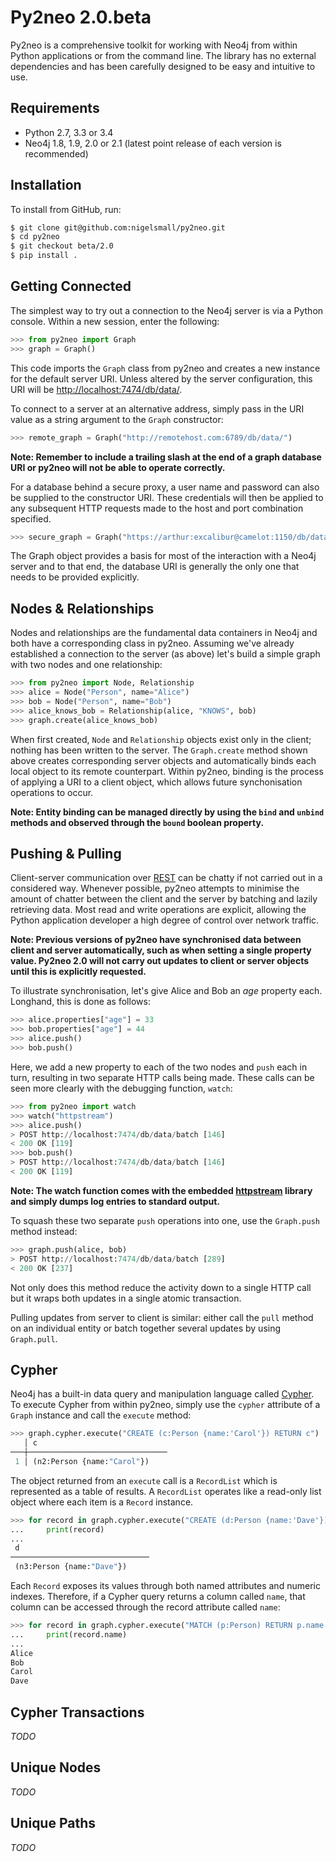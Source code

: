 # Py2neo 2.0.beta

Py2neo is a comprehensive toolkit for working with Neo4j from within Python applications or from the command line. The library has no external dependencies and has been carefully designed to be easy and intuitive to use.


## Requirements

- Python 2.7, 3.3 or 3.4
- Neo4j 1.8, 1.9, 2.0 or 2.1 (latest point release of each version is recommended)


## Installation

To install from GitHub, run:

```bash
$ git clone git@github.com:nigelsmall/py2neo.git
$ cd py2neo
$ git checkout beta/2.0
$ pip install .
```


## Getting Connected

The simplest way to try out a connection to the Neo4j server is via a Python console. Within a new session, enter the following:

```python
>>> from py2neo import Graph
>>> graph = Graph()
```

This code imports the `Graph` class from py2neo and creates a new instance for the default server URI. Unless altered by the server configuration, this URI will be <http://localhost:7474/db/data/>.

To connect to a server at an alternative address, simply pass in the URI value as a string argument to the `Graph` constructor:

```python
>>> remote_graph = Graph("http://remotehost.com:6789/db/data/")
```

**Note: Remember to include a trailing slash at the end of a graph database URI or py2neo will not be able to operate correctly.**

For a database behind a secure proxy, a user name and password can also be supplied to the constructor URI. These credentials will then be applied to any subsequent HTTP requests made to the host and port combination specified.

```python
>>> secure_graph = Graph("https://arthur:excalibur@camelot:1150/db/data/")
```

The Graph object provides a basis for most of the interaction with a Neo4j server and to that end, the database URI is generally the only one that needs to be provided explicitly.


## Nodes & Relationships

Nodes and relationships are the fundamental data containers in Neo4j and both have a corresponding class in py2neo. Assuming we've already established a connection to the server (as above) let's build a simple graph with two nodes and one relationship:


```python
>>> from py2neo import Node, Relationship
>>> alice = Node("Person", name="Alice")
>>> bob = Node("Person", name="Bob")
>>> alice_knows_bob = Relationship(alice, "KNOWS", bob)
>>> graph.create(alice_knows_bob)
```

When first created, `Node` and `Relationship` objects exist only in the client; nothing has been written to the server. The `Graph.create` method shown above creates corresponding server objects and automatically binds each local object to its remote counterpart. Within py2neo, binding is the process of applying a URI to a client object, which allows future synchonisation operations to occur. 

**Note: Entity binding can be managed directly by using the `bind` and `unbind` methods and observed through the `bound` boolean property.**


## Pushing & Pulling

Client-server communication over [REST](http://neo4j.com/docs/2.1.4/rest-api/) can be chatty if not carried out in a considered way. Whenever possible, py2neo attempts to minimise the amount of chatter between the client and the server by batching and lazily retrieving data. Most read and write operations are explicit, allowing the Python application developer a high degree of control over network traffic.

**Note: Previous versions of py2neo have synchronised data between client and server automatically, such as when setting a single property value. Py2neo 2.0 will not carry out updates to client or server objects until this is explicitly requested.**

To illustrate synchronisation, let's give Alice and Bob an *age* property each. Longhand, this is done as follows:

```python
>>> alice.properties["age"] = 33
>>> bob.properties["age"] = 44
>>> alice.push()
>>> bob.push()
```

Here, we add a new property to each of the two nodes and `push` each in turn, resulting in two separate HTTP calls being made. These calls can be seen more clearly with the debugging function, `watch`:

```python
>>> from py2neo import watch
>>> watch("httpstream")
>>> alice.push()
> POST http://localhost:7474/db/data/batch [146]
< 200 OK [119]
>>> bob.push()
> POST http://localhost:7474/db/data/batch [146]
< 200 OK [119]
```

**Note: The watch function comes with the embedded [httpstream](http://github.com/nigelsmall/httpstream) library and simply dumps log entries to standard output.**

To squash these two separate `push` operations into one, use the `Graph.push` method instead:

```python
>>> graph.push(alice, bob)
> POST http://localhost:7474/db/data/batch [289]
< 200 OK [237]
```

Not only does this method reduce the activity down to a single HTTP call but it wraps both updates in a single atomic transaction.

Pulling updates from server to client is similar: either call the `pull` method on an individual entity or batch together several updates by using `Graph.pull`.


## Cypher

Neo4j has a built-in data query and manipulation language called [Cypher](http://neo4j.com/guides/basic-cypher/). To execute Cypher from within py2neo, simply use the `cypher` attribute of a `Graph` instance and call the `execute` method:

```python
>>> graph.cypher.execute("CREATE (c:Person {name:'Carol'}) RETURN c")
   │ c
───┼───────────────────────────────
 1 │ (n2:Person {name:"Carol"})

```

The object returned from an `execute` call is a `RecordList` which is represented as a table of results. A `RecordList` operates like a read-only list object where each item is a `Record` instance.

```python
>>> for record in graph.cypher.execute("CREATE (d:Person {name:'Dave'}) RETURN d"):
...     print(record)
...
 d
───────────────────────────────
 (n3:Person {name:"Dave"})

```

Each `Record` exposes its values through both named attributes and numeric indexes. Therefore, if a Cypher query returns a column called `name`, that column can be accessed through the record attribute called `name`:

```python
>>> for record in graph.cypher.execute("MATCH (p:Person) RETURN p.name AS name"):
...     print(record.name)
...
Alice
Bob
Carol
Dave
```


## Cypher Transactions

*TODO*


## Unique Nodes

*TODO*


## Unique Paths

*TODO*
